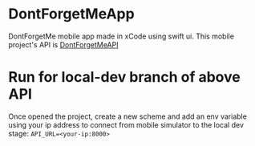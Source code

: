 # DontForgetMeApp
DontForgetMe mobile app made in xCode using swift ui.
This mobile project's API is [DontForgetMeAPI](https://github.com/Mikadifo/DontForgetMeAPI)

# Run for local-dev branch of above API
Once opened the project, create a new scheme and add an env variable using your ip address to connect from mobile simulator to the local dev stage: `API_URL=<your-ip:8000>`
